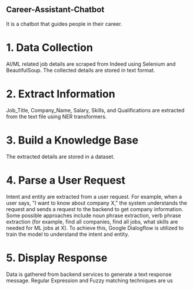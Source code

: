## Career-Assistant-Chatbot
It is a chatbot that guides people in their career.

# 1. Data Collection
AI/ML related job details are scraped from Indeed using Selenium and BeautifulSoup.
The collected details are stored in text format.
# 2. Extract Information
Job_Title, Company_Name, Salary, Skills, and Qualifications are extracted from the text file using NER transformers.
# 3. Build a Knowledge Base
The extracted details are stored in a dataset.
# 4. Parse a User Request
Intent and entity are extracted from a user request. For example, when a user says, "I want to know about company X," the system understands the request and sends a request to the backend to get company information. Some possible approaches include noun phrase extraction, verb phrase extraction (for example, find all companies, find all jobs, what skills are needed for ML jobs at X).
To achieve this, Google Dialogflow is utilized to train the model to understand the intent and entity.
# 5. Display Response
Data is gathered from backend services to generate a text response message.
Regular Expression and Fuzzy matching techniques are us
